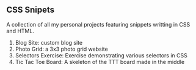 ## CSS Snipets
A collection of all my personal projects featuring snippets writting in CSS and HTML.

1. Blog Site: custom blog site
2. Photo Grid: a 3x3 photo grid website
3. Selectors Exercise: Exercise demonstrating various selectors in CSS
4. Tic Tac Toe Board: A skeleton of the TTT board made in the middle

